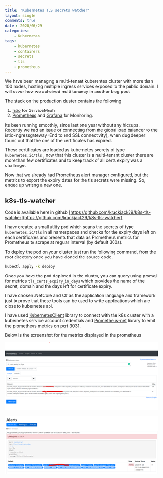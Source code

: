 ```yaml
---
title: 'Kubernetes TLS secrets watcher'
layout: single
comments: true
date : 2020/06/29
categories:
    - Kubernetes
tags:
    - kubernetes
    - containers
    - secrets
    - tls
    - prometheus
---
```


We have been managing a multi-tenant kuberentes cluster with more than 100 nodes, hosting multiple ingress services exposed to the public domain. I will cover how we acheived multi tenancy in another blog post. 

The stack on the production cluster contains the following
1. [Istio](https://istio.io) for ServiceMesh
2. [Prometheus](https://github.com/coreos/prometheus-operator) and [Grafana](https://grafana.com/) for Monitoring.

Its been running smoothly, since last one year without any hiccups. Recently we had an issue of connecting from the global load balancer to the istio-ingressgateway (End to end SSL connectivity), when dug deeper found out that the one of the certificates has expired. 

These certificates are loaded as kubernetes secrets of type ```kubernetes.io/tls``` , now that this cluster is a multi-tenant cluster there are more than few certificates and to keep track of all certs expiry was a challenge.

Now that we already had Prometheus alert manager configured, but the metrics to export the expiry dates for the tls secrets were missing. So, I ended up writing a new one.

## k8s-tls-watcher

Code is available here in github [https://github.com/krackjack29/k8s-tls-watcher](https://github.com/krackjack29/k8s-tls-watcher)

I have created a small utlity pod which scans the secrets of type ```kubernetes.io/tls``` in all namespaces and checks for the expiry days left on each certificates and presents that data as Prometheus metrics for Prometheus to scrape at regular interval (by default 300s).

To deploy the pod on your cluster just run the following command, from the root directory once you have cloned the source code.
```bash
kubectl apply -k deploy
```

Once you have the pod deployed in the cluster, you can query using promql for metrics ```tls_certs_expiry_in_days``` which provides the name of the secret, domain and the days left for certificate expiry.

I have chosen .NetCore and C# as the application language and framework just to prove that these tools can be used to write applications which are close to kubernetes api. 

I have used [KubernetesClient](https://github.com/kubernetes-client/csharp) library to connect with the k8s cluster with a kubernetes service account credentials and [Prometheus-net](https://github.com/prometheus-net/prometheus-net) library to emit the prometheus metrics on port 3031.

Below is the screenshot for the metrics displayed in the prometheus

![Promql](/assets/images/k8stls/promql.png)

![Alert](/assets/images/k8stls/alert.png)